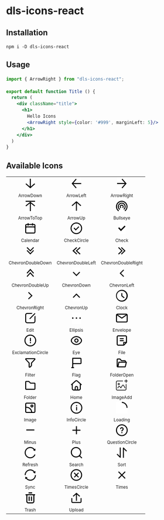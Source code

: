 # dls-icons-react

## Installation

```shell
npm i -D dls-icons-react
```

## Usage

```jsx
import { ArrowRight } from "dls-icons-react";

export default function Title () {
  return (
    <div className="title">
      <h1>
        Hello Icons
        <ArrowRight style={color: '#999', marginLeft: 5}/>
      </h1>
    </div>
  )
}
```

## Available Icons

<table><tbody><tr><td align="center"><img src="../../svg/arrow-down.svg"/><br/><sub>ArrowDown</sub></td><td align="center"><img src="../../svg/arrow-left.svg"/><br/><sub>ArrowLeft</sub></td><td align="center"><img src="../../svg/arrow-right.svg"/><br/><sub>ArrowRight</sub></td></tr><tr><td align="center"><img src="../../svg/arrow-to-top.svg"/><br/><sub>ArrowToTop</sub></td><td align="center"><img src="../../svg/arrow-up.svg"/><br/><sub>ArrowUp</sub></td><td align="center"><img src="../../svg/bullseye.svg"/><br/><sub>Bullseye</sub></td></tr><tr><td align="center"><img src="../../svg/calendar.svg"/><br/><sub>Calendar</sub></td><td align="center"><img src="../../svg/check-circle.svg"/><br/><sub>CheckCircle</sub></td><td align="center"><img src="../../svg/check.svg"/><br/><sub>Check</sub></td></tr><tr><td align="center"><img src="../../svg/chevron-double-down.svg"/><br/><sub>ChevronDoubleDown</sub></td><td align="center"><img src="../../svg/chevron-double-left.svg"/><br/><sub>ChevronDoubleLeft</sub></td><td align="center"><img src="../../svg/chevron-double-right.svg"/><br/><sub>ChevronDoubleRight</sub></td></tr><tr><td align="center"><img src="../../svg/chevron-double-up.svg"/><br/><sub>ChevronDoubleUp</sub></td><td align="center"><img src="../../svg/chevron-down.svg"/><br/><sub>ChevronDown</sub></td><td align="center"><img src="../../svg/chevron-left.svg"/><br/><sub>ChevronLeft</sub></td></tr><tr><td align="center"><img src="../../svg/chevron-right.svg"/><br/><sub>ChevronRight</sub></td><td align="center"><img src="../../svg/chevron-up.svg"/><br/><sub>ChevronUp</sub></td><td align="center"><img src="../../svg/clock.svg"/><br/><sub>Clock</sub></td></tr><tr><td align="center"><img src="../../svg/edit.svg"/><br/><sub>Edit</sub></td><td align="center"><img src="../../svg/ellipsis.svg"/><br/><sub>Ellipsis</sub></td><td align="center"><img src="../../svg/envelope.svg"/><br/><sub>Envelope</sub></td></tr><tr><td align="center"><img src="../../svg/exclamation-circle.svg"/><br/><sub>ExclamationCircle</sub></td><td align="center"><img src="../../svg/eye.svg"/><br/><sub>Eye</sub></td><td align="center"><img src="../../svg/file.svg"/><br/><sub>File</sub></td></tr><tr><td align="center"><img src="../../svg/filter.svg"/><br/><sub>Filter</sub></td><td align="center"><img src="../../svg/flag.svg"/><br/><sub>Flag</sub></td><td align="center"><img src="../../svg/folder-open.svg"/><br/><sub>FolderOpen</sub></td></tr><tr><td align="center"><img src="../../svg/folder.svg"/><br/><sub>Folder</sub></td><td align="center"><img src="../../svg/home.svg"/><br/><sub>Home</sub></td><td align="center"><img src="../../svg/image-add.svg"/><br/><sub>ImageAdd</sub></td></tr><tr><td align="center"><img src="../../svg/image.svg"/><br/><sub>Image</sub></td><td align="center"><img src="../../svg/info-circle.svg"/><br/><sub>InfoCircle</sub></td><td align="center"><img src="../../svg/loading.svg"/><br/><sub>Loading</sub></td></tr><tr><td align="center"><img src="../../svg/minus.svg"/><br/><sub>Minus</sub></td><td align="center"><img src="../../svg/plus.svg"/><br/><sub>Plus</sub></td><td align="center"><img src="../../svg/question-circle.svg"/><br/><sub>QuestionCircle</sub></td></tr><tr><td align="center"><img src="../../svg/refresh.svg"/><br/><sub>Refresh</sub></td><td align="center"><img src="../../svg/search.svg"/><br/><sub>Search</sub></td><td align="center"><img src="../../svg/sort.svg"/><br/><sub>Sort</sub></td></tr><tr><td align="center"><img src="../../svg/sync.svg"/><br/><sub>Sync</sub></td><td align="center"><img src="../../svg/times-circle.svg"/><br/><sub>TimesCircle</sub></td><td align="center"><img src="../../svg/times.svg"/><br/><sub>Times</sub></td></tr><tr><td align="center"><img src="../../svg/trash.svg"/><br/><sub>Trash</sub></td><td align="center"><img src="../../svg/upload.svg"/><br/><sub>Upload</sub></td><td align="center"></td></tr></tbody></table>
